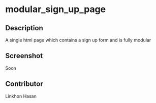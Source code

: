 # modular_sign_up_page

## Description
A single html page which contains a sign up form and is fully modular

## Screenshot
Soon

## Contributor
Linkhon Hasan
